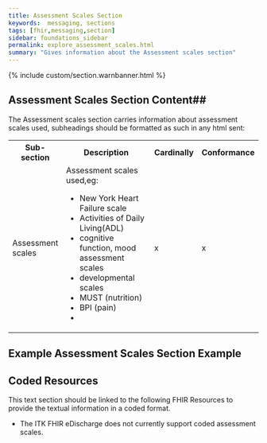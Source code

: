 ```yaml
---
title: Assessment Scales Section
keywords:  messaging, sections
tags: [fhir,messaging,section]
sidebar: foundations_sidebar
permalink: explore_assessment_scales.html
summary: "Gives information about the Assessment scales section"
---
```


{% include custom/section.warnbanner.html %}

## Assessment Scales Section Content##
The Assessment scales section carries information about assessment scales used, subheadings should be formatted as such in any html sent:

<table width="100%">
<tr>
<th width="20%">Sub-section</th>
<th width="50%">Description</th>
<th width="15%">Cardinally</th>
<th width="15%">Conformance</th>
</tr>

<tr>
<td>Assessment scales</td> 
<td>Assessment scales used,eg:
<ul>
<li>New York Heart Failure scale</li>
<li>Activities of Daily Living(ADL)</li>
<li>cognitive function, mood assessment scales</li>
<li>developmental scales</li>
<li>MUST (nutrition)</li>
<li>BPI (pain)<li>
</ul>
</td>
<td>x</td>
<td>x</td>
</tr>
</table>


## Example Assessment Scales Section Example ##

<script src="https://gist.github.com/IOPS-DEV/661246335c1771029116eda10ec1f54b.js"></script>

## Coded Resources ##

This text section should be linked to the following FHIR Resources to provide the textual information in a coded format.

- The ITK FHIR eDischarge does not currently support coded assessment scales.






